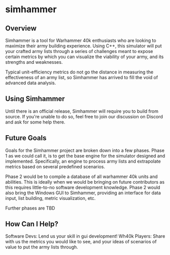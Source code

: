 # simhammer
## Overview

Simhammer is a tool for Warhammer 40k enthusiasts who are looking to maximize their army building experience. Using C++, this simulator will put your crafted army lists through a series of challenges meant to expose certain metrics by which you can visualize the viability of your army, and its strengths and weaknesses.

Typical unit-efficiency metrics do not go the distance in measuring the effectiveness of an army list, so Simhammer has arrived to fill the void of advanced data analysis.

## Using Simhammer

Until there is an official release, Simhammer will require you to build from source. If you're unable to do so, feel free to join our discussion on Discord and ask for some help there.

## Future Goals

Goals for the Simhammer project are broken down into a few phases. Phase 1 as we could call it, is to get the base engine for the simulator designed and implemented. Specifically, an engine to process army lists and extrapolate metrics based on several predefined scenarios.

Phase 2 would be to compile a database of all warhammer 40k units and abilities. This is ideally when we would be bringing on future contributors as this requires little-to-no software development knowledge. Phase 2 would also bring the Windows GUI to Simhammer, providing an interface for data input, list building, metric visualization, etc.

Further phases are TBD

## How Can I Help?

Software Devs: Lend us your skill in gui development!
Wh40k Players: Share with us the metrics you would like to see, and your ideas of scenarios of value to put the army lists through.